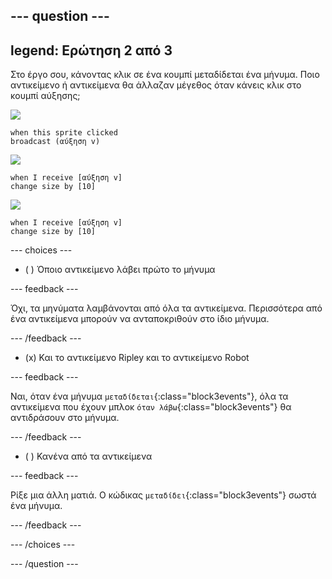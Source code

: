 
--- question ---
---
legend: Ερώτηση 2 από 3
---

Στο έργο σου, κάνοντας κλικ σε ένα κουμπί μεταδίδεται ένα μήνυμα. Ποιο αντικείμενο ή αντικείμενα θα άλλαζαν μέγεθος όταν κάνεις κλικ στο κουμπί αύξησης;

![](images/grow-icon.png)

```blocks3
when this sprite clicked
broadcast (αύξηση v)
```

![](images/Ripley-icon.png)

```blocks3
when I receive [αύξηση v]
change size by [10]
```

![](images/Robot-icon.png)

```blocks3
when I receive [αύξηση v]
change size by [10]
```

--- choices ---

- ( ) Όποιο αντικείμενο λάβει πρώτο το μήνυμα

 --- feedback ---

 Όχι, τα μηνύματα λαμβάνονται από όλα τα αντικείμενα. Περισσότερα από ένα αντικείμενα μπορούν να ανταποκριθούν στο ίδιο μήνυμα.

 --- /feedback ---

- (x) Και το αντικείμενο Ripley και το αντικείμενο Robot

 --- feedback ---

 Ναι, όταν ένα μήνυμα `μεταδίδεται`{:class="block3events"}, όλα τα αντικείμενα που έχουν μπλοκ `όταν λάβω`{:class="block3events"} θα αντιδράσουν στο μήνυμα.

 --- /feedback ---

- ( ) Κανένα από τα αντικείμενα

 --- feedback ---

 Ρίξε μια άλλη ματιά. Ο κώδικας `μεταδίδει`{:class="block3events"} σωστά ένα μήνυμα.

 --- /feedback ---

--- /choices ---

--- /question ---
